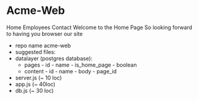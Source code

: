 # Acme-Web

Home
Employees
Contact
Welcome to the Home Page
So looking forward to having you browser our site

- repo name acme-web
- suggested files:
- datalayer (postgres database):
  - pages
        - id
        - name
        - is_home_page - boolean
  - content
        - id
        - name
        - body
        - page_id
- server.js (~ 10 loc)
- app.js (~ 40loc)
- db.js (~ 30 loc)
